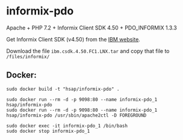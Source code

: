 # informix-pdo

Apache + PHP 7.2 + Informix Client SDK 4.50 + PDO_INFORMIX 1.3.3

Get Informix Client SDK (v4.50) from the [IBM website](https://www-01.ibm.com/marketing/iwm/iwm/web/preLogin.do?source=ifxdl&S_PKG=450FC1linux&lang=en_US).

Download the file `ibm.csdk.4.50.FC1.LNX.tar` and copy that file to `/files/informix/`

## Docker:
```
sudo docker build -t "hsap/informix-pdo" .

sudo docker run --rm -d -p 9098:80 --name informix-pdo_1 hsap/informix-pdo
sudo docker run --rm -d -p 9098:80 --name informix-pdo_1 hsap/informix-pdo /usr/sbin/apache2ctl -D FOREGROUND

sudo docker exec -it informix-pdo_1 /bin/bash
sudo docker stop informix-pdo_1
```
